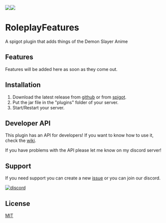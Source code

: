 ![](https://img.shields.io/github/v/release/zDoctor-Dev/RoleplayFeatures?logoColor=success)![](https://img.shields.io/badge/zdoctor.ml-%E2%9A%99%EF%B8%8F-blue)
# RoleplayFeatures

A spigot plugin that adds things of the Demon Slayer Anime

## Features

Features will be added here as soon as they come out.

## Installation

1. Download the latest release from [github](https://github.com/zDoctor-Dev/RoleplayFeatures/releases) or from [spigot]().
2. Put the jar file in the "plugins" folder of your server.
3. Start/Restart your server.

## Developer API

This plugin has an API for developers! If you want to know how to use it, check the [wiki](https://github.com/zDoctor-Dev/RoleplayFeatures/wiki/API-usage).

If you have problems with the API please let me know on my discord server!

## Support
If you need support you can create a new [issue](https://github.com/zDoctor-Dev/RoleplayFeatures/issues) or you can join our discord.


[![discord](https://i.ibb.co/8rLmkTj/discord.png)](https://discord.gg/4WwjuDgEtu)

## License
[MIT](https://choosealicense.com/licenses/mit/)
